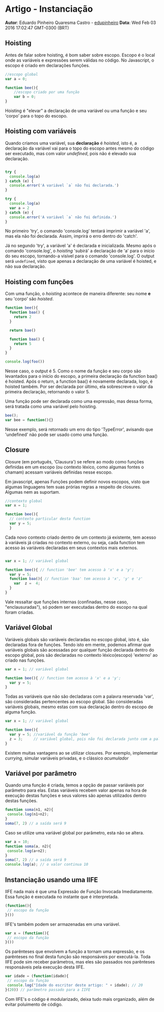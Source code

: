 # Artigo - Instanciação
**Autor**: Eduardo Pinheiro Quaresma Castro - [edupinheiro](https://github.com/edupinheiro)
**Data**: Wed Feb 03 2016 17:02:47 GMT-0300 (BRT)

## Hoisting

Antes de falar sobre hoisting, é bom saber sobre escopo.
Escopo é o local onde as variáveis e expressões serem válidas no código. No Javascript, o escopo é criado em declarações funções.
```js
//escopo global
var a = 0;

function bee(){
    //escopo criado por uma função
    var b = 0;
}
```

Hoisting é "elevar" a declaração de uma variável ou uma função e seu 'corpo' para o topo do escopo.

## Hoisting com variáveis
Quando criamos uma variável, sua **declaração** é *hoisted*, isto é, a declaração da variável vai para o topo do escopo antes mesmo do código ser executado, mas com valor *undefined*, pois não é elevado sua declaração.

```js

try {
  console.log(a)
} catch (e) {
  console.error('A variável `a` não foi declarada.')
}

try {
  console.log(a)
  var a = 2
} catch (e) {
  console.error('A variável `a` não foi definida.')
}
```
No primeiro 'try', o comando 'console.log' tentará imprimir a variável 'a', mas ela não foi declarada. Assim, imprirá o erro dentro do 'catch'.

Já no segundo 'try', a variável 'a' é declarada e inicializada. Mesmo após o comando 'console.log', o *hoisting* 'subirá' a declaração de 'a' para o início do seu escopo, tornando-a visível para o comando 'console.log'. O output será <code>undefined</code>, visto que apenas a declaração de uma variável é hoisted, e não sua declaração.

## Hoisting com funções
Com uma função, o *hoisting* acontece de maneira diferente: seu nome **e** seu 'corpo' são *hoisted*.
```js
function bee(){
  function baa() {
    return 2
  }

  return bae()

  function baa() {
    return 5
  }
}

console.log(foo())
```
Nesse caso, o output é 5. Como o nome da função e seu corpo são levantados para o início do escopo, a primeira declaração da function baa() é hoisted. Após o return, a function baa() é novamente declarada, logo, é hoisted também. Por ser declarada por último, ela sobrescreve o valor da primeira declaração, retornando o valor 5.

Uma função pode ser declarada como uma expressão, mas dessa forma, será tratada como uma variável pelo hoisting.
```js
bee();
var bee = function(){}
```
Nesse exemplo, será retornado um erro do tipo 'TypeError', avisando que 'undefined' não pode ser usado como uma função.

## Closure

Closure (em português, 'Clausura') se refere ao modo como funções definidas em um escopo (ou contexto léxico, como algumas fontes o chamam) acessam variáveis definidas nesse escopo.

Em javascript, apenas Funções podem definir novos escopos, visto que algumas linguagens tem suas prórias regras a respeito de closures. Algumas nem as suportam.
```js
//contexto global
var x = 1;

function bee(){
  // contexto particular desta function
  var y = 5;
  }
```
Cada novo contexto criado dentro de um contexto já existente, tem acesso à variáveis já criadas no contexto externo, ou seja, cada function tem acesso às variáveis declaradas em seus contextos mais externos.
```js

var x = 1; // variável global

function bee(){ // function 'bee' tem acesso à 'x' e a 'y';
  var y = 5;
  function baa(){ // function 'baa' tem acesso à 'x', 'y' e 'z'
    var  z =  4;
  }
}
```
Vale ressaltar que funções internas (confinadas, nesse caso, "enclausuradas"), só podem ser executadas dentro do escopo na qual foram criadas.

## Variável Global
Variáveis globais são variáveis declaradas no escopo global, isto é, são declaradas fora de funções. Tendo isto em mente, podemos afirmar que variáveis globais são acessadas por qualquer função declarada dentro do escopo global, pois são declaradas no contexto léxico(escopo) 'externo' ao criado nas funções.

```js
var x = 1; // variável global

function bee(){ // function tem acesso à 'x' e a 'y';
  var y = 5;
}
```

Todas as variáveis que não são decladaras com a palavra reservada 'var', são consideradas pertencentes ao escopo global. São consideradas variáveis globais, mesmo estas com sua declaração dentro do escopo de alguma função.
```js
var x = 1; // variável global

function bee(){
  var y = 5; //variável da função 'bee'
  z = 3;     // variável global, pois não foi declarada junto com a palavra reservada 'var'
}
```

Existem muitas vantagens ao se utilizar closures. Por exemplo, implementar *currying*, simular variáveis privadas, e o clássico *acumulador*
## Variável por parâmetro
Quando uma função é criada, temos a opção de passar variáveis por parâmetro para elas. Estas variáveis recebem valor apenas na hora de execução destas funções e seus valores são apenas utilizados dentro destas funções.
```js
function soma(n1, n2){
 console.log(n1+n2);
}
soma(7, 2) // a saída será 9
```

Caso se utilize uma variável global por parâmetro, esta não se altera.
```js
var a = 10;
function soma(a, n2){
 console.log(a+n2);
}
soma(7, 2) // a saída será 9
console.log(a); // o valor continua 10
```

## Instanciação usando uma IIFE
IIFE nada mais é que uma Expressão de Função Invocada Imediatamente. Essa função é executada no instante que é interpretada.
```js
(function(){
 // escopo da função
}())
```

IIFE's também podem ser armazenadas em uma variável.
```js
var x = (function(){
 // escopo da função
}())
```

Os parênteses que envolvem a função a tornam uma expressão, e os parênteses no final desta função são responsáveis por executá-la.
Toda IIFE pode sim receber parâmetros, mas eles são passados nos parênteses responsáveis pela execução desta IIFE.
```js
var idade = (function(idade){
 // escopo da função
 console.log("Idade do escritor deste artigo: " + idade); // 20
}(20)) // parâmetro passado para a IIFE
```

Com IIFE's o código é modularizado, deixa tudo mais organizado, além de evitar poluimento de código.